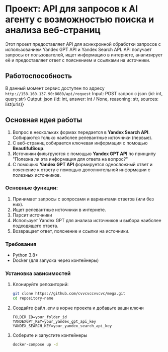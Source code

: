 # Проект: API для запросов к AI агенту с возможностью поиска и анализа веб-страниц 

Этот проект предоставляет API для асинхронной обработки запросов с использованием Yandex GPT API и Yandex Search API. API получает запросы от пользователей, ищет информацию в интернете, анализирует её и предоставляет ответ с пояснением и ссылками на источники.

## Работоспособность
В данный момент сервис доступен по адресу `http://158.160.137.90:8080/api/request`
Input: POST запрос с json {id: int, query:str}
Output: json {id: int, answer: int / None, reasoning: str, sources: list(urls)}

## Основная идея работы

1. Вопрос в нескольких формах передается в **Yandex Search API**. Собираются только наиболее релевантные источники (первые).
2. С веб-страниц собирается ключевая информация с помощью **BeautifulSoup**.
3. Источники фильтруются с помощью **Yandex GPT API** по принципу "Полезна ли эта информация для ответа на вопрос?"
4. С помощью **Yandex GPT API** формируется односложный ответ и пояснение к ответу с помощью дополнительной информации с полезных источников.

### Основные функции:
1. Принимает запросы с вопросами и вариантами ответов (или без них).
2. Ищет релевантные источники в интернете.
3. Парсит источники
4. Использует Yandex GPT для анализа источников и выбора наиболее подходящего ответа.
5. Возвращает ответ, пояснение и ссылки на источники.

### Требования
- Python 3.8+
- Docker (для запуска через контейнеры)

### Установка зависимостей

1. Клонируйте репозиторий:
   ```bash
   git clone https://github.com/cvvcvccvvcvc/mega.git
   cd repository-name
   ```
2. Создайте файл .env в корне проекта и добавьте ваши ключи
   ```
   FOLDER_ID=your_folder_id
   YANDEXGPT_KEY=your_yandex_gpt_api_key
   YANDEX_SEARCH_KEY=your_yandex_search_api_key
   ```
3. Соберите и запустите контейнеры
   ```bash
   docker-compose up -d
   ```
